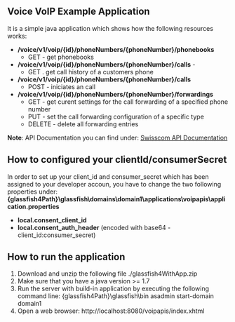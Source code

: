 ## Voice VoIP Example Application

It is a simple java application which shows how the following resources works:

* **/voice/v1/voip/{id}/phoneNumbers/{phoneNumber}/phonebooks**
    * GET - get phonebooks 
* **/voice/v1/voip/{id}/phoneNumbers/{phoneNumber}/calls** - 
    * GET . get call history of a customers phone
* **/voice/v1/voip/{id}/phoneNumbers/{phoneNumber}/calls** 
    * POST - iniciates an call
* **/voice/v1/voip/{id}/phoneNumbers/{phoneNumber}/forwardings**
    * GET - get curent settings for the call forwarding of a specified phone number
    * PUT - set the call forwarding configuration of a specific type
    * DELETE - delete all forwarding entries 

<p class="note">
  <strong>Note</strong>: API Documentation you can find under: <a href="https://github.com/swisscom-api/doc/wiki" target="_blank">Swisscom API Documentation</a>
</p>

## How to configured your clientId/consumerSecret

In order to set up your client_id and consumer_secret which has been assigned to your developer accoun, you have to change the two following properties under: **{glassfish4Path}\glassfish\domains\domain1\applications\voipapis\application.properties**

*   **local.consent_client_id**
*   **local.consent_auth_header** (encoded with base64 - client_id:consumer_secret)


## How to run the application

1.	Download and unzip the following file ./glassfish4WithApp.zip
2.	Make sure that you have a java version >= 1.7
3.	Run the server with build-in application by executing the following command line: {glassfish4Path}\glassfish\bin asadmin start-domain domain1
4.	Open a web browser: http://localhost:8080/voipapis/index.xhtml




